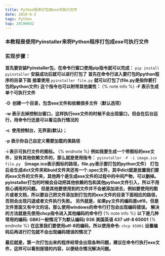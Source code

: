 ```yaml
---
title: Python程序打包成exe可执行文件
date: 2019-6-2
tags: Python
top: 20190602
---
```


### 本教程是使用Pyinstaller来将Python程序打包成exe可执行文件

### **实现步骤：**

**首先要安装Pyinstaller包，在命令行窗口使用pip指令就可以完成：**
`pip install pyinstaller`
**安装成功后就可以进行打包了**
**首先在命令行进入要打包的python程序的目录下面**
**接着使用**   `pyinstaller file.py`   **就可以打包了(file.py是指你要打包的python文件)**
**这个指令也可以附带其他属性：**
{% note info %} 
**-F  表示生成单个可执行文件**

**-D  创建一个目录，包含exe文件和依赖很多文件（默认选项）**

**-w  表示去掉控制台窗口，这样执行exe文件的时候不会出现窗口，但会在后台运行，用命令行还是可以看见执行情况的**

**-c  使用控制台，无界面(默认)；**

**-p  表示你自己自定义需要加载的类路径**

**-i  表示可执行文件的图标。**
{% endnote %}
**例如我要生成一个带图标的exe文件，没有其他依赖文件的，那么就是使用指令：**
`pyinstaller -F -i image.ico file.py`   **（image.ico表示图标的路径，file.py表示要打包的python文件）**
**打包后会生成dict文件夹和buid文件夹还有一个.spec文件，其中dict就是放置我们要的exe文件的文件夹，其他两个是生成exe文件的过程中的中间产物，可以删掉。**
**pyinstaller打包的时候会自动把其他依赖的包和其他python文件引入，所以不用担心调用的问题。**
**但是其他要使用到的文件并不会被添加进去，例如要使用的图片或者文档，所以要自己把文件添加到打包完的exe文件的目录下面相应的路径，否则会出现闪退或者文件执行失败。**
**另外就是，如果py文件的编码是utf8，但是文件里面又有中文的话，那么使用windows的命令行打包会出现编码错误。**
**解决的方法就是先使用chcp指令进入其他编码的命令行**
{% note info %} 
**以下是几种常用的编码:**
**GBK(一般情况下为默认编码) 936**
**美国英语 437**
**utf-8 65001**
{% endnote %}
**在这里我们要使用utf-8的编码，所以使用命令:**
`chcp 65001`
**设置编码后再进行打包就不会出现编码错误的情况了**

**最后就是，第一次打包出来的程序经常会出现各种问题，建议在命令行执行exe文件，这样可以看到报错的内容，以便结合情况解决问题。**